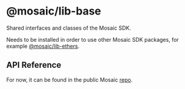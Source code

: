# @mosaic/lib-base

Shared interfaces and classes of the Mosaic SDK.

Needs to be installed in order to use other Mosaic SDK packages, for example [@mosaic/lib-ethers](https://www.npmjs.com/package/@mosaic/lib-ethers).

## API Reference

For now, it can be found in the public Mosaic [repo](https://github.com/mosaic/mosaic/blob/master/docs/sdk/lib-base.md).
